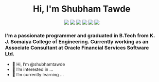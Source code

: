 <h1 align="center">Hi, I'm Shubham Tawde</h1>

<p align="center">
  <a href="https://twitter.com/shubham_tawde"><img src="https://img.shields.io/badge/Twitter-1DA1F2?style=for-the-badge&logo=twitter&logoColor=white" /></a>
  <a href="https://www.linkedin.com/in/shubham-tawde-b9269213a/"><img src="https://img.shields.io/badge/LinkedIn-0077B5?style=for-the-badge&logo=linkedin&logoColor=white" /></a>
  <a href="mailto:shubhamtawde.tawde@gmail.com"><img src="https://img.shields.io/badge/Gmail-D14836?style=for-the-badge&logo=gmail&logoColor=white" /></a>
  <a href="https://www.facebook.com/shubham.tawde.96"><img src="https://img.shields.io/badge/Facebook-1877F2?style=for-the-badge&logo=facebook&logoColor=white" /></a>
  <a href="https://www.instagram.com/shubham_tawde"><img src="https://img.shields.io/badge/Instagram-E4405F?style=for-the-badge&logo=instagram&logoColor=white" /></a>
  <a href="https://www.hackerrank.com/shubham_tawde"><img src="https://img.shields.io/badge/-Hackerrank-2EC866?style=for-the-badge&logo=HackerRank&logoColor=white" /></a>
</p>

### I'm a passionate programmer and graduated in B.Tech from K. J. Somaiya College of Engineering. Currently working as an Associate Consultant at Oracle Financial Services Software Ltd.
- 👋 Hi, I’m @shubhamtawde
- 👀 I’m interested in ...
- 🌱 I’m currently learning ...

<!---
shubhamtawde/shubhamtawde is a ✨ special ✨ repository because its `README.md` (this file) appears on your GitHub profile.
You can click the Preview link to take a look at your changes.
--->
